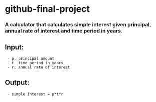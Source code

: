 # github-final-project

### A calculator that calculates simple interest given principal, annual rate of interest and time period in years.

## Input:
     - p, principal amount
     - t, time period in years
     - r, annual rate of interest
## Output:
     - simple interest = p*t*r
